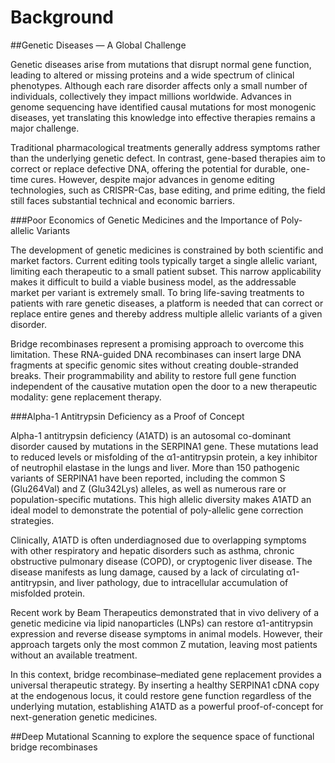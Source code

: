 # Background

##Genetic Diseases — A Global Challenge

Genetic diseases arise from mutations that disrupt normal gene function, leading to altered or missing proteins and a wide spectrum of clinical phenotypes. Although each rare disorder affects only a small number of individuals, collectively they impact millions worldwide. Advances in genome sequencing have identified causal mutations for most monogenic diseases, yet translating this knowledge into effective therapies remains a major challenge.

Traditional pharmacological treatments generally address symptoms rather than the underlying genetic defect. In contrast, gene-based therapies aim to correct or replace defective DNA, offering the potential for durable, one-time cures. However, despite major advances in genome editing technologies, such as CRISPR-Cas, base editing, and prime editing, the field still faces substantial technical and economic barriers.

###Poor Economics of Genetic Medicines and the Importance of Poly-allelic Variants

The development of genetic medicines is constrained by both scientific and market factors. Current editing tools typically target a single allelic variant, limiting each therapeutic to a small patient subset. This narrow applicability makes it difficult to build a viable business model, as the addressable market per variant is extremely small. To bring life-saving treatments to patients with rare genetic diseases, a platform is needed that can correct or replace entire genes and thereby address multiple allelic variants of a given disorder.

Bridge recombinases represent a promising approach to overcome this limitation. These RNA-guided DNA recombinases can insert large DNA fragments at specific genomic sites without creating double-stranded breaks. Their programmability and ability to restore full gene function independent of the causative mutation open the door to a new therapeutic modality: gene replacement therapy.

###Alpha-1 Antitrypsin Deficiency as a Proof of Concept

Alpha-1 antitrypsin deficiency (A1ATD) is an autosomal co-dominant disorder caused by mutations in the SERPINA1 gene. These mutations lead to reduced levels or misfolding of the α1-antitrypsin protein, a key inhibitor of neutrophil elastase in the lungs and liver. More than 150 pathogenic variants of SERPINA1 have been reported, including the common S (Glu264Val) and Z (Glu342Lys) alleles, as well as numerous rare or population-specific mutations. This high allelic diversity makes A1ATD an ideal model to demonstrate the potential of poly-allelic gene correction strategies.

Clinically, A1ATD is often underdiagnosed due to overlapping symptoms with other respiratory and hepatic disorders such as asthma, chronic obstructive pulmonary disease (COPD), or cryptogenic liver disease. The disease manifests as lung damage, caused by a lack of circulating α1-antitrypsin, and liver pathology, due to intracellular accumulation of misfolded protein.

Recent work by Beam Therapeutics demonstrated that in vivo delivery of a genetic medicine via lipid nanoparticles (LNPs) can restore α1-antitrypsin expression and reverse disease symptoms in animal models. However, their approach targets only the most common Z mutation, leaving most patients without an available treatment.

In this context, bridge recombinase–mediated gene replacement provides a universal therapeutic strategy. By inserting a healthy SERPINA1 cDNA copy at the endogenous locus, it could restore gene function regardless of the underlying mutation, establishing A1ATD as a powerful proof-of-concept for next-generation genetic medicines.

##Deep Mutational Scanning to explore the sequence space of functional bridge recombinases
